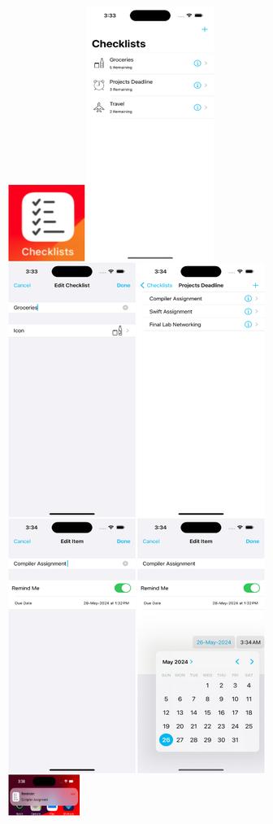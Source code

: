 <img src="https://github.com/zeeshan2k2/Checklists/blob/main/Checklist%20-%20appicon.png" width="150" height="150">
<img src="https://github.com/zeeshan2k2/Checklists/blob/main/Main%20page%20-%20checklist.png" width="250" height="500">
<img src="https://github.com/zeeshan2k2/Checklists/blob/main/Main%20list%20edit.png" width="250" height="500">
<img src="https://github.com/zeeshan2k2/Checklists/blob/main/Sub%20Checklist.png" width="250" height="500">
<img src="https://github.com/zeeshan2k2/Checklists/blob/main/Sub%20Checklist%20Edit.png" width="250" height="500">
<img src="https://github.com/zeeshan2k2/Checklists/blob/main/date%20editing%20implementation.png" width="250" height="500">
<img src="https://github.com/zeeshan2k2/Checklists/blob/main/Notification.png" width="140" height="80">
